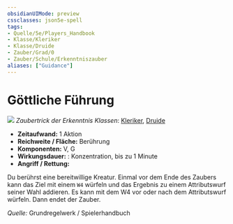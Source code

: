 ```yaml
---
obsidianUIMode: preview
cssclasses: json5e-spell
tags:
- Quelle/5e/Players_Handbook
- Klasse/Kleriker
- Klasse/Druide
- Zauber/Grad/0
- Zauber/Schule/Erkenntniszauber
aliases: ["Guidance"]
---
```

# Göttliche Führung
![](../../../99%20-%20Setup/Files/Bildersammlung/Symbolik/Erkenntniszauber.webp#token)
*Zaubertrick der Erkenntnis*
*Klassen*: [Kleriker](../Charakteroptionen/Klassen/Kleriker.md), [Druide](05%20-%20Wikipedia/Kompendium/Charakteroptionen/Klassen/Druide.md)

- **Zeitaufwand:** 1 Aktion
- **Reichweite / Fläche:** Berührung
- **Komponenten:** V, G
- **Wirkungsdauer:** : Konzentration, bis zu 1 Minute
- **Angriff / Rettung:** 

Du berührst eine bereitwillige Kreatur. Einmal vor dem Ende des Zaubers kann das Ziel mit einem `W4` würfeln und das Ergebnis zu einem Attributswurf seiner Wahl addieren. Es kann mit dem W4 vor oder nach dem Attributswurf würfeln. Dann endet der Zauber.

 *Quelle:* Grundregelwerk / Spielerhandbuch